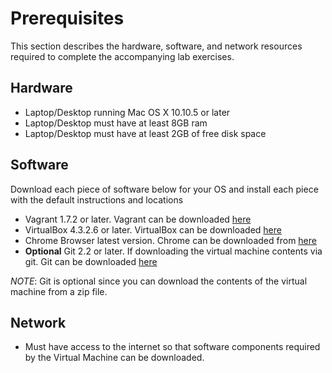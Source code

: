 Prerequisites
=============

This section describes the hardware, software, and network resources required to complete the accompanying
lab exercises.

## Hardware

- Laptop/Desktop running Mac OS X 10.10.5 or later
- Laptop/Desktop must have at least 8GB ram
- Laptop/Desktop must have at least 2GB of free disk space

## Software

Download each piece of software below for your OS and install each piece with the default instructions and locations

- Vagrant 1.7.2 or later. Vagrant can be downloaded [here](https://www.vagrantup.com/downloads.html)
- VirtualBox 4.3.2.6 or later. VirtualBox can be downloaded [here](https://www.virtualbox.org/wiki/Downloads)
- Chrome Browser latest version. Chrome can be downloaded from [here](https://www.google.com/chrome/browser/desktop/)
- __Optional__ Git 2.2 or later. If downloading the virtual machine contents via git. Git can be downloaded [here](http://git-scm.com/download)

_NOTE_: Git is optional since you can download the contents of the virtual machine from a zip file.

## Network

- Must have access to the internet so that software components required by the Virtual Machine
can be downloaded.
